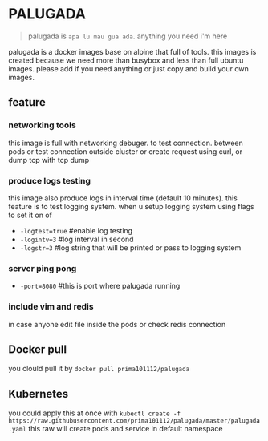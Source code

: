 # PALUGADA

> palugada is `apa lu mau gua ada`. anything you need i'm here

palugada is a docker images base on alpine that full of tools.
this images is created because we need more than busybox and less than full ubuntu images.
please add if you need anything or just copy and build your own images.

## feature

### networking tools
this image is full with networking debuger. to test connection.
between pods or test connection outside cluster or create request using curl,
or dump tcp with tcp dump

### produce logs testing
this image also produce logs in interval time (default 10 minutes).
this feature is to test logging system. when u setup logging system
using flags to set it on of
- `-logtest=true` #enable log testing
- `-logintv=3` #log interval in second
- `-logstr=3` #log string that will be printed or pass to logging system

### server ping pong
- `-port=8080` #this is port where palugada running

### include vim and redis
in case anyone edit file inside the pods or check redis connection 

## Docker pull
you clould pull it by 
`docker pull prima101112/palugada`

## Kubernetes
you could apply this at once with
```kubectl create -f https://raw.githubusercontent.com/prima101112/palugada/master/palugada.yaml```
this raw will create pods and service in default namespace
